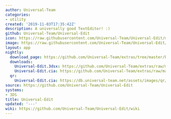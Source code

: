 ```yaml
---
author: Universal-Team
categories:
- utility
created: '2019-11-03T17:35:42Z'
description: A universally good TextEditor! :)
github: Universal-Team/Universal-Edit
icon: https://raw.githubusercontent.com/Universal-Team/Universal-Edit/master/3DS/app/icon.png
image: https://raw.githubusercontent.com/Universal-Team/Universal-Edit/master/3DS/app/banner.png
layout: app
nightly:
  download_page: https://github.com/Universal-Team/extras/tree/master/builds/Universal-Edit
  downloads:
    Universal-Edit.3dsx: https://github.com/Universal-Team/extras/raw/master/builds/Universal-Edit/Universal-Edit.3dsx
    Universal-Edit.cia: https://github.com/Universal-Team/extras/raw/master/builds/Universal-Edit/Universal-Edit.cia
  qr:
    Universal-Edit.cia: https://db.universal-team.net/assets/images/qr/nightly/universal-edit.cia.png
source: https://github.com/Universal-Team/Universal-Edit
systems:
- 3DS
title: Universal-Edit
updated: '---'
wiki: https://github.com/Universal-Team/Universal-Edit/wiki
---
```

